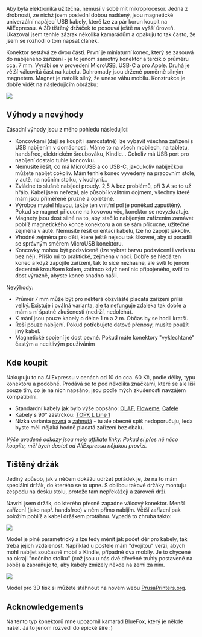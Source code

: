 <!-- dcterms:title = Univerzální magnetické napájecí USB kabely s držákem -->
<!-- dcterms:abstract = Aby byla elektronika užitečná, nemusí v sobě mít mikroprocesor. Jedna z drobností, ze nichž jsem poslední dobou nadšený, jsou magnetické univerzální napájecí USB kabely, které lze za pár korun koupit na AliExpressu. A 3D tištěný držáček to posouvá ještě na vyšší úroveň. -->
<!-- x4w:category = Bastlení -->
<!-- x4w:category = 3D tisk -->
<!-- dcterms:creator = Michal Altair Valášek -->
<!-- dcterms:dateAccepted = 2019-05-11 -->
<!-- x4w:coverUrl = /cover-pictures/20190511-magneticke-kabely.jpg -->
<!-- x4w:pictureUrl = /perex-pictures/20190511-magneticke-kabely.jpg -->
<!-- x4w:pictureWidth = 150 -->
<!-- x4w:pictureHeight = 150 -->

Aby byla elektronika užitečná, nemusí v sobě mít mikroprocesor. Jedna z drobností, ze nichž jsem poslední dobou nadšený, jsou magnetické univerzální napájecí USB kabely, které lze za pár korun koupit na AliExpressu. A 3D tištěný držáček to posouvá ještě na vyšší úroveň. Ukazoval jsem tenhle zázrak několika kamarádům a opakuju to tak často, že jsem se rozhodl o tom napsat článek.

Konektor sestává ze dvou částí. První je miniaturní konec, který se zasouvá do nabíjeného zařízení - je to jenom samotný konektor a terčík o průměru cca. 7 mm. Vyrábí se v provedení MicroUSB, USB-C a pro Apple. Druhá je větší válcovitá část na kabelu. Dohromady jsou držené poměrně silným magnetem. Magnet je natolik silný, že unese váhu mobilu. Konstrukce je dobře vidět na následujícím obrázku:

![](https://www.cdn.altairis.cz/Blog/2019/20190511-magneticke-kabely-1.jpg)

## Výhody a nevýhody

Zásadní výhody jsou z mého pohledu následující:

* Koncovkami (dají se koupit i samostatně) lze vybavit všechna zařízení s USB nabíjením v domácnosti. Máme to na všech mobilech, na tabletu, handsfree, elektrickém šroubováku, Kindle... Cokoliv má USB port pro nabíjení dostalo tuhle koncovku.
* Nemusíte řešit, co má MicroUSB a co USB-C, jakoukoliv nabíječkou můžete nabíjet cokoliv. Mám tenhle konec vyvedený na pracovním stole, v autě, na nočním stolku, v kuchyni...
* Zvládne to slušné nabíjecí proudy. 2,5 A bez problémů, při 3 A se to už hřálo. Kabel jsem neřezal, ale působí kvalitním dojmem, všechny které mám jsou přiměřeně pružné a opletené.
* Výrobce myslel hlavou, takže ten vnitřní pól je poněkud zapuštěný. Pokud se magnet přicucne na kovovou věc, konektor se nevyzkratuje.
* Magnety jsou dost silné na to, aby stačilo nabíjeným zařízením zamávat poblíž magnetického konce konektoru a on se sám přicucne, užitečné zejména v autě. Nemusíte řešit orientaci kabelu, lze ho zapojit jakkoliv.
* Vhodné zejména pro děti, které ještě nejsou tak šikovné, aby si poradili se správným směrem MicroUSB konektoru.
* Koncovky mohou být podsvícené (lze vybrat barvu podsvícení i variantu bez něj). Přišlo mi to praktické, zejména v noci. Dobře se hledá ten konec a když zapojíte zařízení, tak to sice nezhasne, ale svítí to jenom decentně kroužkem kolem, zatímco když není nic připojeného, svítí to dost výrazně, abyste konec snadno našli.

Nevýhody:

* Průměr 7 mm může být pro některá obzvláště placatá zařízení příliš velký. Existuje i oválná varianta, ale ta nefunguje zdaleka tak dobře a mám s ní špatné zkušenosti (nedrží, nedoléhá).
* K mání jsou pouze kabely o délce 1 m a 2 m. Občas by se hodil kratší.
* Řeší pouze nabíjení. Pokud potřebujete datové přenosy, musíte použít jiný kabel.
* Magnetické spojení je dost pevné. Pokud máte konektory "vyklechtané" častým a necitlivým používáním

## Kde koupit

Nakupuju to na AliExpressu v cenách od 10 do cca. 60 Kč, podle délky, typu konektoru a podobně. Prodává se to pod několika značkami, které se ale liší pouze tím, co je na nich napsáno, jsou podle mých zkušeností navzájem kompatibilní.

* Standardní kabely jak bylo výše popsáno: [OLAF](https://s.click.aliexpress.com/e/c38ZDCW4), [Floweme](https://s.click.aliexpress.com/e/bbWgIkey), [Cafele](https://s.click.aliexpress.com/e/b4OoBWWM)
* Kabely s 90° zástrčkou: [TOPK L Line 1](https://s.click.aliexpress.com/e/CYlDLOu)
* Nízká varianta [rovná](http://s.click.aliexpress.com/e/bP8gaka4) a [zahnutá](http://s.click.aliexpress.com/e/bh6VcSyg) - tu ale obecně spíš nedoporučuju, leda byste měli nějaká hodně placatá zařízení bez obalu.

_Výše uvedené odkazy jsou moje affiliate linky. Pokud si přes ně něco koupíte, měl bych dostat od AliExpressu nějakou provizi._

## Tištěný držák

Jediný způsob, jak v něčem dokážu udržet pořádek je, že na to mám speciální držák, do kterého se to upne. S oblibou takové držáky montuju zespodu na desku stolu, protože tam nepřekážejí a zároveň drží.

Navrhl jsem držák, do kterého přesně zapadne válcový konektor. Menší zařízení (jako např. handsfree) v něm přímo nabíjím. Větší zařízení pak položím poblíž a kabel držákem protáhnu. Vypadá to zhruba takto:

![](https://www.cdn.altairis.cz/Blog/2019/20190511-magneticke-kabely-2.jpg)

Model je plně parametrický a lze tedy měnit jak počet děr pro kabely, tak třeba jejich vzdálenost. Například u postele mám "dvojitou" verzi, abych mohl nabíjet současně mobil a Kindle, případně dva mobily. Je to chycené na okraji "nočního stolku" (což jsou u nás dvě dřevěné truhly postavené na sobě) a zabraňuje to, aby kabely zmizely někde na zemi za ním.

![](https://www.cdn.altairis.cz/Blog/2019/20190511-magneticke-kabely-3.jpg)

Model pro 3D tisk si můžete stáhnout na novém webu [PrusaPrinters.org](https://www.prusaprinters.org/prints/2346-parametric-magnetic-cable-holder).

## Acknowledgements

Na tento typ konektorů mne upozornil kamarád BlueFox, který je někde našel. Já to jenom rozvedl do epické šíře :)
